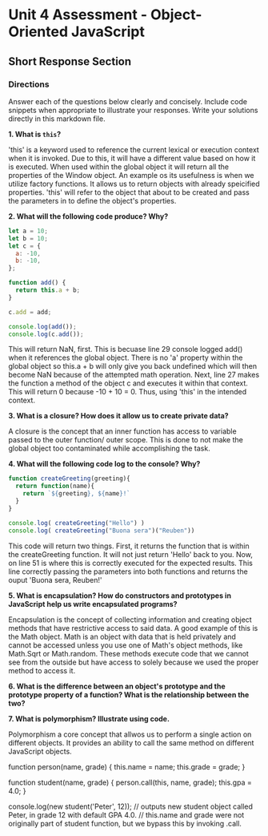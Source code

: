 # Unit 4 Assessment - Object-Oriented JavaScript
## Short Response Section

### Directions
Answer each of the questions below clearly and concisely. Include code snippets when appropriate to illustrate your responses. Write your solutions directly in this markdown file.

**1. What is `this`?**

  'this' is a keyword used to reference the current lexical or execution context when it is invoked. Due to this, it will have a different value based on how it is executed.
  When used within the global object it will return all the properties of the Window object. An example os its usefulness is when we utilize factory functions. 
  It allows us to return objects with already speicified properties. 'this' will refer to the object that about to be created and pass the parameters in to define the object's properties.

**2. What will the following code produce? Why?** 

  ```javascript
  let a = 10;
  let b = 10;
  let c = {
    a: -10,
    b: -10,
  };

  function add() {
    return this.a + b;
  }

  c.add = add;

  console.log(add());
  console.log(c.add());
  ```
  
  This will return NaN, first. This is becuase line 29 console logged add() when it references the global object.
  There is no 'a' property within the global object so this.a + b will only give you back undefined which will then become NaN because of the attempted math operation.
  Next, line 27 makes the function a method of the object c and executes it within that context. This will return 0 because -10 + 10 = 0. Thus, using 'this' in the intended context.


**3. What is a closure? How does it allow us to create private data?**

  A closure is the concept that an inner function has access to variable passed to the outer function/ outer scope. This is done to not make the global object too contaminated while accomplishing the task.

**4. What will the following code log to the console? Why?**

  ```javascript
  function createGreeting(greeting){
    return function(name){
      return `${greeting}, ${name}!`
    }
  }

  console.log( createGreeting("Hello") )
  console.log( createGreeting("Buona sera")("Reuben"))
  ```
  
  This code will return two things. First, it returns the function that is within the createGreeting function. It will not just return 'Hello' back to you.
  Now, on line 51 is where this is correctly executed for the expected results. This line correctly passing the parameters into both functions and returns the ouput 'Buona sera, Reuben!'

**5. What is encapsulation? How do constructors and prototypes in JavaScript help us write encapsulated programs?**

  Encapsulation is the concept of collecting information and creating object methods that have restrictive access to said data.
  A good example of this is the Math object. Math is an object with data that is held privately and cannot be accessed unless you use
  one of Math's object methods, like Math.Sqrt or Math.random. These methods execute code that we cannot see from the outside but have access to
  solely because we used the proper method to access it.

**6. What is the difference between an object's prototype and the prototype property of a function? What is the relationship between the two?**


**7. What is polymorphism? Illustrate using code.**

  Polymorphism a core concept that allwos us to perform a single action on different objects. It provides an ability to call the same method on different JavaScript objects.


function person(name, grade) {
  this.name = name;
  this.grade = grade;
}

function student(name, grade) {
  person.call(this, name, grade);
  this.gpa = 4.0;
}

console.log(new student('Peter', 12));
// outputs new student object called Peter, in grade 12 with default GPA 4.0.
// this.name and grade were not originally part of student function, but we bypass this by invoking .call.